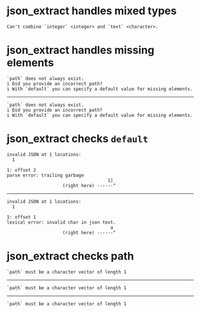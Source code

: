 # json_extract handles mixed types

    Can't combine `integer` <integer> and `text` <character>.

# json_extract handles missing elements

    `path` does not always exist.
    i Did you provide an incorrect path?
    i With `default` you can specify a default value for missing elements.

---

    `path` does not always exist.
    i Did you provide an incorrect path?
    i With `default` you can specify a default value for missing elements.

# json_extract checks `default`

    invalid JSON at 1 locations:
      1
    
    1: offset 2
    parse error: trailing garbage
                                          1]
                         (right here) ------^
    

---

    invalid JSON at 1 locations:
      1
    
    1: offset 1
    lexical error: invalid char in json text.
                                           a
                         (right here) ------^
    

# json_extract checks path

    `path` must be a character vector of length 1

---

    `path` must be a character vector of length 1

---

    `path` must be a character vector of length 1


